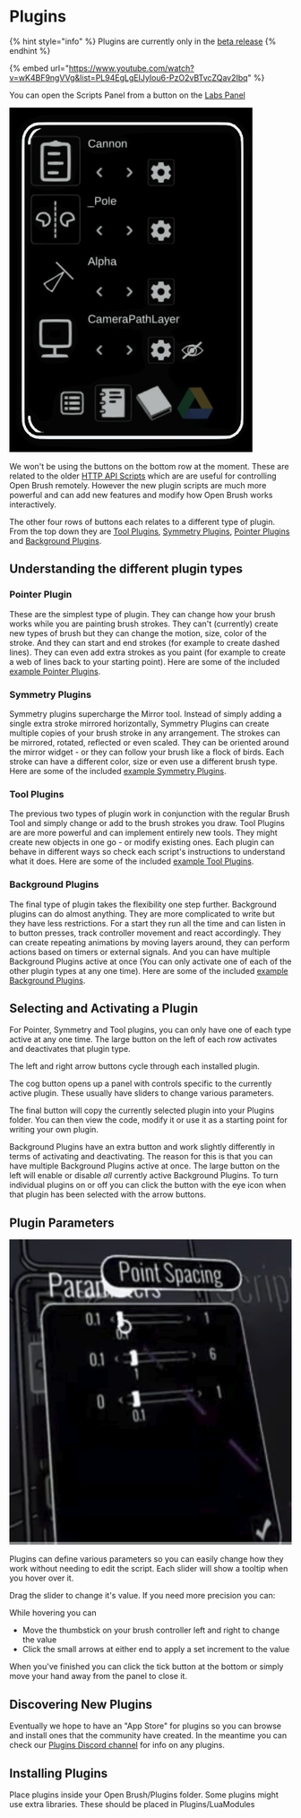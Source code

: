 # Plugins



{% hint style="info" %}
Plugins are currently only in the [beta release](../../alternate-and-experimental-builds/open-brush-beta-docs.md)
{% endhint %}

{% embed url="https://www.youtube.com/watch?v=wK4BF9ngVVg&list=PL94EgLgEIJyIou6-PzO2vBTvcZQav2Ibq" %}

You can open the Scripts Panel from a button on the [Labs Panel](../using-the-open-brush-tools-quick-tools-and-menu-panels/the-admin-panel/labs-panel.md)

![](<../../.gitbook/assets/image (1) (3).png>)

We won't be using the buttons on the bottom row at the moment. These are related to the older [HTTP API Scripts](../open-brush-api/) which are are useful for controlling Open Brush remotely. However the new plugin scripts are much more powerful and can add new features and modify how Open Brush works interactively.

The other four rows of buttons each relates to a different type of plugin. From the top down they are [Tool Plugins](./#tool-plugins), [Symmetry Plugins](./#symmetry-plugins), [Pointer Plugins](./#pointer-plugin) and [Background Plugins](./#background-plugins).&#x20;

## Understanding the different plugin types

### Pointer Plugin

These are the simplest type of plugin. They can change how your brush works while you are painting brush strokes. They can't (currently) create new types of brush but they can change the motion, size, color of the stroke. And they can start and end strokes (for example to create dashed lines). They can even add extra strokes as you paint (for example to create a web of lines back to your starting point). Here are some of the included [example Pointer Plugins](example-plugins/example-pointer-plugins.md).

### Symmetry Plugins

Symmetry plugins supercharge the Mirror tool. Instead of simply adding a single extra stroke mirrored horizontally, Symmetry Plugins can create multiple copies of your brush stroke in any arrangement. The strokes can be mirrored, rotated, reflected or even scaled. They can be oriented around the mirror widget - or they can follow your brush like a flock of birds. Each stroke can have a different color, size or even use a different brush type. Here are some of the included [example Symmetry Plugins](example-plugins/example-symmetry-plugins.md).

### Tool Plugins

The previous two types of plugin work in conjunction with the regular Brush Tool and simply change or add to the brush strokes you draw. Tool Plugins are are more powerful and can implement entirely new tools. They might create new objects in one go - or modify existing ones. Each plugin can behave in different ways so check each script's instructions to understand what it does. Here are some of the included [example Tool Plugins](example-plugins/example-tool-plugins.md).

### Background Plugins

The final type of plugin takes the flexibility one step further. Background plugins can do almost anything. They are more complicated to write but they have less restrictions. For a start they run all the time and can listen in to button presses, track controller movement and react accordingly. They can create repeating animations by moving layers around, they can perform actions based on timers or external signals. And you can have multiple Background Plugins active at once (You can only activate one of each of the other plugin types at any one time). Here are some of the included [example Background Plugins](example-plugins/example-background-plugins.md).

## Selecting and Activating a Plugin

For Pointer, Symmetry and Tool plugins, you can only have one of each type active at any one time. The large button on the left of each row activates and deactivates that plugin type.

The left and right arrow buttons cycle through each installed plugin.

The cog button opens up a panel with controls specific to the currently active plugin. These usually have sliders to change various parameters.

The final button will copy the currently selected plugin into your Plugins folder. You can then view the code, modify it or use it as a starting point for writing your own plugin.

Background Plugins have an extra button and work slightly differently in terms of activating and deactivating. The reason for this is that you can have multiple Background Plugins active at once. The large button on the left will enable or disable _all_ currently active Background Plugins. To turn individual plugins on or off you can click the button with the eye icon when that plugin has been selected with the arrow buttons.

## Plugin Parameters

&#x20;![](<../../.gitbook/assets/image (5) (1).png>)

Plugins can define various parameters so you can easily change how they work without needing to edit the script. Each slider will show a tooltip when you hover over it.

Drag the slider to change it's value. If you need more precision you can:

While hovering you can&#x20;

* Move the thumbstick on your brush controller left and right to change the value
* Click the small arrows at either end to apply a set increment to the value

When you've finished you can click the tick button at the bottom or simply move your hand away from the panel to close it.

## Discovering New Plugins

Eventually we hope to have an "App Store" for plugins so you can browse and install ones that the community have created. In the meantime you can check our [Plugins Discord channel](https://discord.com/channels/783806589991780412/1054686775504797816) for info on any plugins.

## Installing Plugins

Place plugins inside your Open Brush/Plugins folder. Some plugins might use extra libraries. These should be placed in Plugins/LuaModules

